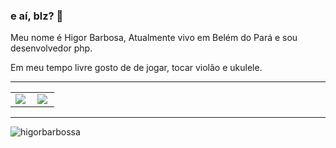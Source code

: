 ### e aí, blz? 👋

Meu nome é Higor Barbosa, Atualmente vivo em Belém do Pará e sou desenvolvedor php.

Em meu tempo livre gosto de de jogar, tocar violão e ukulele.

<p><hr></p>

<center>
<table cellspacing="0" cellpadding="0" >
    <tr width="100%">
        <td ><img align="left" src="https://github-readme-stats.vercel.app/api/top-langs/?username=higorbarbossa&hide=html&layout=compact&theme=buefy" /></td>
        <td ><img align="left" src="https://github-readme-stats.vercel.app/api?username=higorbarbossa&theme=buefy"/></td>
    </tr>   
</table>
</center>   

<p><hr></p>
<p>
    <img src="https://komarev.com/ghpvc/?username=higorbarbossa" alt="higorbarbossa" />
</p>



